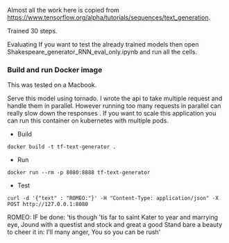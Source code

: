 Almost all the work here is copied from https://www.tensorflow.org/alpha/tutorials/sequences/text_generation.

Trained 30 steps. 

Evaluating
If you want to test the already trained models then open Shakespeare_generator_RNN_eval_only.ipynb and run all the cells.

### Build and run Docker image

This was tested on a Macbook.

Serve this model using tornado. I wrote the api to take multiple request and handle them in parallel. However running too many requests in parallel can really slow down the responses . If you want to scale this application you can run this container on kubernetes with multiple pods. 

 - Build

```docker build -t tf-text-generator .```

- Run

```docker run --rm -p 8080:8888 tf-text-generator```

- Test

```curl -d '{"text" : "ROMEO:"}' -H "Content-Type: application/json" -X POST http://127.0.0.1:8080```

ROMEO:
IF be done: 'tis though 'tis far to saint Kater to year and marrying eye,
Jound with a questist and stock and great a good
Stand bare a beauty to cheer it in: I'll many anger,
You so you can be rush'
